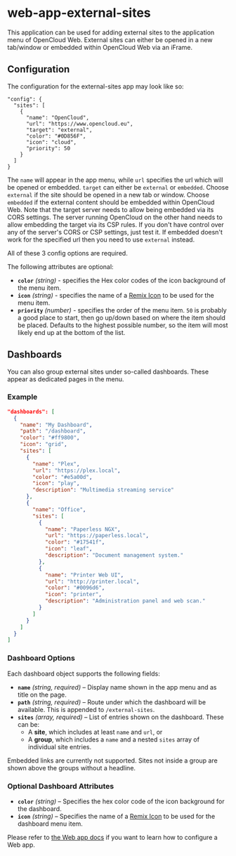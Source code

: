 # web-app-external-sites

This application can be used for adding external sites to the application menu of OpenCloud Web. External sites can either be opened in a new tab/window or embedded within OpenCloud Web via an iFrame.

## Configuration

The configuration for the external-sites app may look like so:

```
"config": {
  "sites": [
    {
      "name": "OpenCloud",
      "url": "https://www.opencloud.eu",
      "target": "external",
      "color": "#0D856F",
      "icon": "cloud",
      "priority": 50
    }
  ]
}
```

The `name` will appear in the app menu, while `url` specifies the url which will be opened or embedded. `target` can either be `external` or `embedded`. Choose `external` if the site should be opened in a new tab or window. Choose `embedded` if the external content should be embedded within OpenCloud Web. Note that the target server needs to allow being embedded via its CORS settings. The server running OpenCloud on the other hand needs to allow embedding the target via its CSP rules. If you don't have control over any of the server's CORS or CSP settings, just test it. If embedded doesn't work for the specified url then you need to use `external` instead.

All of these 3 config options are required.

The following attributes are optional:

- **`color`** _(string)_ - specifies the Hex color codes of the icon background of the menu item.
- **`icon`** _(string)_ - specifies the name of a [Remix Icon](https://remixicon.com/) to be used for the menu item.
- **`priority`** _(number)_ - specifies the order of the menu item. `50` is probably a good place to start, then go up/down based on where the item should be placed. Defaults to the highest possible number, so the item will most likely end up at the bottom of the list.

## Dashboards

You can also group external sites under so-called dashboards. These appear as dedicated pages in the menu.

### Example

```json
"dashboards": [
  {
    "name": "My Dashboard",
    "path": "/dashboard",
    "color": "#ff9800",
    "icon": "grid",
    "sites": [
      {
        "name": "Plex",
        "url": "https://plex.local",
        "color": "#e5a00d",
        "icon": "play",
        "description": "Multimedia streaming service"
      },
      {
        "name": "Office",
        "sites": [
          {
            "name": "Paperless NGX",
            "url": "https://paperless.local",
            "color": "#17541f",
            "icon": "leaf",
            "description": "Document management system."
          },
          {
            "name": "Printer Web UI",
            "url": "http://printer.local",
            "color": "#0096d6",
            "icon": "printer",
            "description": "Administration panel and web scan."
          }
        ]
      }
    ]
  }
]
```

### Dashboard Options

Each dashboard object supports the following fields:

- **`name`** *(string, required)* – Display name shown in the app menu and as title on the page.
- **`path`** *(string, required)* – Route under which the dashboard will be available. This is appended to `/external-sites`.
- **`sites`** *(array, required)* – List of entries shown on the dashboard. These can be:
  - A **site**, which includes at least `name` and `url`, or
  - A **group**, which includes a `name` and a nested `sites` array of individual site entries.

Embedded links are currently not supported. Sites not inside a group are shown above the groups without a headline.

### Optional Dashboard Attributes

- **`color`** *(string)* – Specifies the hex color code of the icon background for the dashboard.
- **`icon`** *(string)* – Specifies the name of a [Remix Icon](https://remixicon.com/) to be used for the dashboard menu item.

Please refer to [the Web app docs](https://docs.opencloud.eu/docs/admin/configuration/web-applications) if you want to learn how to configure a Web app.

